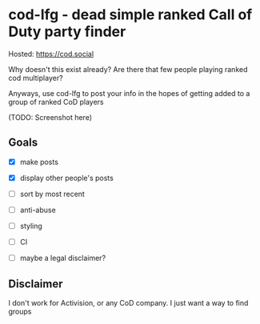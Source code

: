 # cod-lfg - dead simple ranked Call of Duty party finder

Hosted: https://cod.social

Why doesn't this exist already? Are there that few people playing ranked cod multiplayer?

Anyways, use cod-lfg to post your info in the hopes of getting added to a group of ranked CoD players

(TODO: Screenshot here)

## Goals

- [x] make posts
- [x] display other people's posts
- [ ] sort by most recent
- [ ] anti-abuse
- [ ] styling
- [ ] CI
- [ ] maybe a legal disclaimer?


## Disclaimer

I don't work for Activision, or any CoD company. I just want a way to find groups